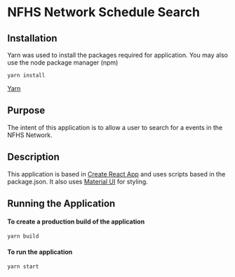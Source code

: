 # NFHS Network Schedule Search

## Installation
Yarn was used to install the packages required for application. You may also use the node package manager (npm)

    yarn install
    
[Yarn](https://yarnpkg.com/)

## Purpose
The intent of this application is to allow a user to search for a events in the NFHS Network.

## Description
This application is based in [Create React App](https://github.com/facebook/create-react-app) and uses scripts based in the package.json. It also uses [Material UI](https://material-ui.com/) for styling.

## Running the Application
        
#### To create a production build of the application

    yarn build
    
#### To run the application

    yarn start

